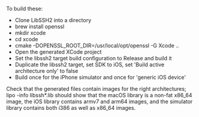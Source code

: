To build these:

* Clone LibSSH2 into a directory
* brew install openssl
* mkdir xcode
* cd xcode
* cmake -DOPENSSL_ROOT_DIR=/usr/local/opt/openssl -G Xcode ..
* Open the generated XCode project
* Set the libssh2 target build configuration to Release and build it
* Duplicate the libssh2 target, set SDK to iOS, set 'Build active architecture only' to false
* Build once for the iPhone simulator and once for 'generic iOS device'

Check that the generated files contain images for the right architectures; lipo -info libssh*.lib should show that the macOS library is a non-fat x86_64 image, the iOS library contains armv7 and arm64 images, and the simulator library contains both i386 as well as x86_64 images.
